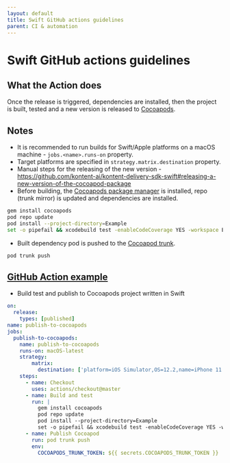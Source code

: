 ```yaml
---
layout: default
title: Swift GitHub actions guidelines
parent: CI & automation
---
```


# Swift GitHub actions guidelines

## What the Action does
Once the release is triggered, dependencies are installed, then the project is built, tested and a new version is released to [Cocoapods](https://cocoapods.org/).

## Notes
- It is recommended to run builds for Swift/Apple platforms on a macOS machine - `jobs.<name>.runs-on` property.
- Target platforms are specified in `strategy.matrix.destination` property.
- Manual steps for the releasing of the new version - https://github.com/kontent-ai/kontent-delivery-sdk-swift#releasing-a-new-version-of-the-cocoapod-package
- Before building, the [Cocoapods package manager](https://cocoapods.org/) is installed, repo (trunk mirror) is updated and dependencies are installed.
```bash
gem install cocoapods
pod repo update
pod install --project-directory=Example
set -o pipefail && xcodebuild test -enableCodeCoverage YES -workspace Example/KontentAiDelivery.xcworkspace -scheme KontentAiDelivery-Example -sdk iphonesimulator -destination 'name=iPhone 11' ONLY_ACTIVE_ARCH=NO | xcpretty
```
- Built dependency pod is pushed to the [Cocoapod trunk](https://guides.cocoapods.org/making/getting-setup-with-trunk.html).
```bash
pod trunk push
```

## [GitHub Action example](https://github.com/kontent-ai/kontent-delivery-sdk-swift/blob/master/.github/workflows/publish.yml)
- Build test and publish to Cocoapods project written in Swift

```yaml
on:
  release:
    types: [published]
name: publish-to-cocoapods
jobs:
  publish-to-cocoapods:
    name: publish-to-cocoapods
    runs-on: macOS-latest
    strategy:
        matrix:
          destination: ['platform=iOS Simulator,OS=12.2,name=iPhone 11']
    steps:
      - name: Checkout
        uses: actions/checkout@master
      - name: Build and test
        run: |
          gem install cocoapods
          pod repo update
          pod install --project-directory=Example
          set -o pipefail && xcodebuild test -enableCodeCoverage YES -workspace Example/KontentAiDelivery.xcworkspace -scheme KontentAiDelivery-Example -sdk iphonesimulator -destination 'name=iPhone 11' ONLY_ACTIVE_ARCH=NO | xcpretty
      - name: Publish Cocoapod
        run: pod trunk push
        env:
          COCOAPODS_TRUNK_TOKEN: ${{ secrets.COCOAPODS_TRUNK_TOKEN }}
```